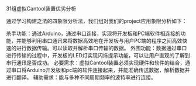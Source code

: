 31组虚拟Cantool装置优劣分析

通过学习构建之法的四象限分析法，我们组对我们的project应用象限分析如下：

杀手功能：通过Arduino，通过串口连接，实现将开发板和PC端软件相连接的功能，并能够利用串口通讯来将数据高效地在开发板与用户PC端的程序之间高效快速的进行数据传输。可以读取并解析串口传输的数据。
外围功能：数据通过串口进行传输的过程中，开发板的LED灯实现闪烁提示功能，可以让用户直观的了解到串行通讯是否成功。
必要需求：虚拟Cantool装置必须实现硬件和软件的结合，通过串口将Arduino开发板和pc端的软件连接起来，并能准确传送数据，解析数据并进行翻译。
辅助需求：能与多种不同周期频率的波特率进行连接。


